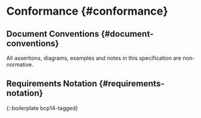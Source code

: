 # Conformance {#conformance}

## Document Conventions {#document-conventions}

All assertions, diagrams, examples and notes in this specification are non-normative.

## Requirements Notation {#requirements-notation}

{::boilerplate bcp14-tagged}
